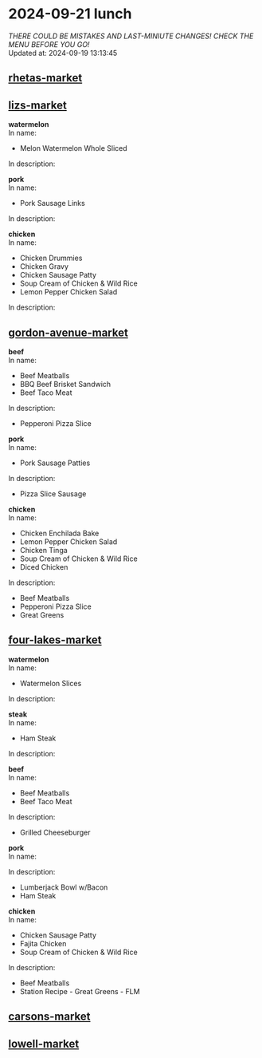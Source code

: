 # 2024-09-21 lunch  
*THERE COULD BE MISTAKES AND LAST-MINIUTE CHANGES! CHECK THE MENU BEFORE YOU GO!*  
Updated at: 2024-09-19 13:13:45  
## [rhetas-market](https://wisc-housingdining.nutrislice.com/menu/rhetas-market/lunch/2024-09-21)  
## [lizs-market](https://wisc-housingdining.nutrislice.com/menu/lizs-market/lunch/2024-09-21)  
**watermelon**  
In name:   
 - Melon Watermelon Whole Sliced  
  
In description:   
  
**pork**  
In name:   
 - Pork Sausage Links  
  
In description:   
  
**chicken**  
In name:   
 - Chicken Drummies  
 - Chicken Gravy  
 - Chicken Sausage Patty  
 - Soup Cream of Chicken & Wild Rice  
 - Lemon Pepper Chicken Salad  
  
In description:   
  
## [gordon-avenue-market](https://wisc-housingdining.nutrislice.com/menu/gordon-avenue-market/lunch/2024-09-21)  
**beef**  
In name:   
 - Beef Meatballs  
 - BBQ Beef Brisket Sandwich  
 - Beef Taco Meat  
  
In description:   
 - Pepperoni Pizza Slice  
  
**pork**  
In name:   
 - Pork Sausage Patties  
  
In description:   
 - Pizza Slice Sausage  
  
**chicken**  
In name:   
 - Chicken Enchilada Bake  
 - Lemon Pepper Chicken Salad  
 - Chicken Tinga  
 - Soup Cream of Chicken & Wild Rice  
 - Diced Chicken  
  
In description:   
 - Beef Meatballs  
 - Pepperoni Pizza Slice  
 - Great Greens  
  
## [four-lakes-market](https://wisc-housingdining.nutrislice.com/menu/four-lakes-market/lunch/2024-09-21)  
**watermelon**  
In name:   
 - Watermelon Slices  
  
In description:   
  
**steak**  
In name:   
 - Ham Steak  
  
In description:   
  
**beef**  
In name:   
 - Beef Meatballs  
 - Beef Taco Meat  
  
In description:   
 - Grilled Cheeseburger  
  
**pork**  
In name:   
  
In description:   
 - Lumberjack Bowl w/Bacon  
 - Ham Steak  
  
**chicken**  
In name:   
 - Chicken Sausage Patty  
 - Fajita Chicken  
 - Soup Cream of Chicken & Wild Rice  
  
In description:   
 - Beef Meatballs  
 - Station Recipe - Great Greens - FLM  
  
## [carsons-market](https://wisc-housingdining.nutrislice.com/menu/carsons-market/lunch/2024-09-21)  
## [lowell-market](https://wisc-housingdining.nutrislice.com/menu/lowell-market/lunch/2024-09-21)  
  
